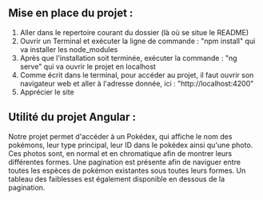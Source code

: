 ## Mise en place du projet : 

1) Aller dans le repertoire courant du dossier (là où se situe le README)
2) Ouvrir un Terminal et exécuter la ligne de commande : "npm install" qui va installer les node_modules
3) Après que l'installation soit terminée, exécuter la commande : "ng serve" qui va ouvrir le projet en localhost
4) Comme écrit dans le terminal, pour accéder au projet, il faut ouvrir son navigateur web et aller à l'adresse donnée, ici : "http://localhost:4200"
5) Apprécier le site

## Utilité du projet Angular :

Notre projet permet d'accéder à un Pokédex, qui affiche le nom des pokémons, leur type principal, leur ID dans le pokédex ainsi qu'une photo.
Ces photos sont, en normal et en chromatique afin de montrer leurs différentes formes.
Une pagination est présente afin de naviguer entre toutes les espèces de pokémon existantes sous toutes leurs formes.
Un tableau des faiblesses est également disponible en dessous de la pagination.